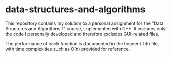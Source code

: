 # data-structures-and-algorithms

This repository contains my solution to a personal assignment for the "Data Structures and Algorithms 1" course, implemented with C++. It includes only the code I personally developed and therefore excludes GUI-related files.

The performance of each function is documented in the header (.hh) file, with time complexities such as O(n) provided for reference.
